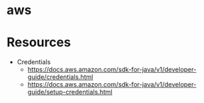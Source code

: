# aws

# Resources
- Credentials
    - https://docs.aws.amazon.com/sdk-for-java/v1/developer-guide/credentials.html
    - https://docs.aws.amazon.com/sdk-for-java/v1/developer-guide/setup-credentials.html